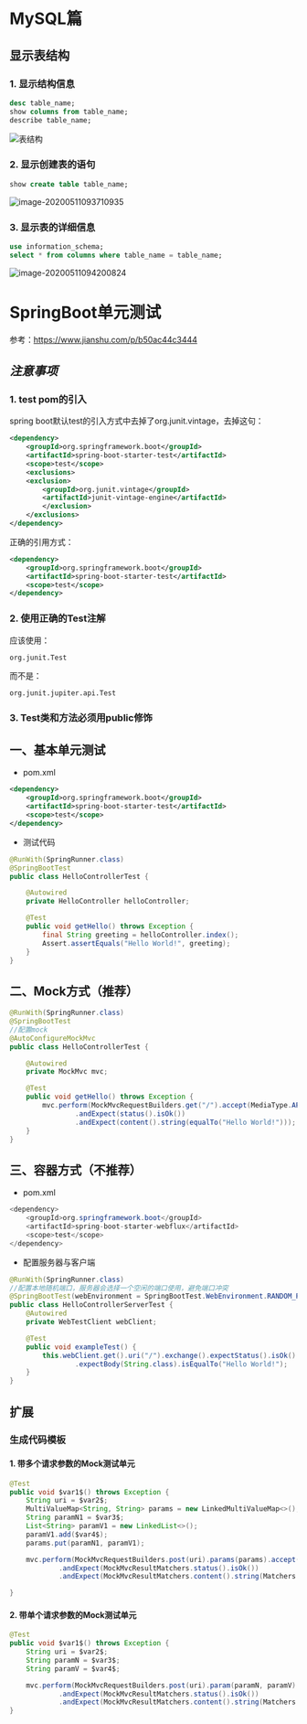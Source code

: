 # MySQL篇

## 显示表结构

### 1. 显示结构信息

```sql
desc table_name;
show columns from table_name;
describe table_name;
```

![表结构](C:\Users\Dell\Desktop\images\表结构.png)

### 2. 显示创建表的语句

```sql
show create table table_name;
```

![image-20200511093710935](C:\Users\Dell\AppData\Roaming\Typora\typora-user-images\image-20200511093710935.png)

### 3. 显示表的详细信息

```sql
use information_schema;
select * from columns where table_name = table_name;
```

![image-20200511094200824](C:\Users\Dell\AppData\Roaming\Typora\typora-user-images\image-20200511094200824.png)

# SpringBoot单元测试

参考：https://www.jianshu.com/p/b50ac44c3444

## *注意事项*

### 1. test pom的引入

spring boot默认test的引入方式中去掉了org.junit.vintage，去掉这句：

```xml
<dependency>
    <groupId>org.springframework.boot</groupId>
    <artifactId>spring-boot-starter-test</artifactId>
    <scope>test</scope>
    <exclusions>
    <exclusion>
        <groupId>org.junit.vintage</groupId>
        <artifactId>junit-vintage-engine</artifactId>
        </exclusion>
    </exclusions>
</dependency>
```

正确的引用方式：

```xml
<dependency>
    <groupId>org.springframework.boot</groupId>
    <artifactId>spring-boot-starter-test</artifactId>
    <scope>test</scope>
</dependency>
```

### 2. 使用正确的Test注解

应该使用：

`org.junit.Test`

而不是：

`org.junit.jupiter.api.Test`

### 3. Test类和方法必须用public修饰

## 一、基本单元测试

- pom.xml

```xml
<dependency>
    <groupId>org.springframework.boot</groupId>
    <artifactId>spring-boot-starter-test</artifactId>
    <scope>test</scope>
</dependency>
```

- 测试代码

```java
@RunWith(SpringRunner.class)
@SpringBootTest
public class HelloControllerTest {

    @Autowired
    private HelloController helloController;

    @Test
    public void getHello() throws Exception {
        final String greeting = helloController.index();
        Assert.assertEquals("Hello World!", greeting);
    }
}
```

## 二、Mock方式（推荐）

```java
@RunWith(SpringRunner.class)
@SpringBootTest
//配置mock
@AutoConfigureMockMvc
public class HelloControllerTest {

    @Autowired
    private MockMvc mvc;

    @Test
    public void getHello() throws Exception {
        mvc.perform(MockMvcRequestBuilders.get("/").accept(MediaType.APPLICATION_JSON))
                .andExpect(status().isOk())
                .andExpect(content().string(equalTo("Hello World!")));
    }
}
```

## 三、容器方式（不推荐）

- pom.xml

```java
<dependency>
    <groupId>org.springframework.boot</groupId>
    <artifactId>spring-boot-starter-webflux</artifactId>
    <scope>test</scope>
</dependency>
```

- 配置服务器与客户端

```java
@RunWith(SpringRunner.class)
//配置本地随机端口，服务器会选择一个空闲的端口使用，避免端口冲突
@SpringBootTest(webEnvironment = SpringBootTest.WebEnvironment.RANDOM_PORT)
public class HelloControllerServerTest {
    @Autowired
    private WebTestClient webClient;

    @Test
    public void exampleTest() {
        this.webClient.get().uri("/").exchange().expectStatus().isOk()
                .expectBody(String.class).isEqualTo("Hello World!");
    }
}
```

## 扩展

### 生成代码模板

#### 1. 带多个请求参数的Mock测试单元

```java
@Test
public void $var1$() throws Exception {
    String uri = $var2$;
    MultiValueMap<String, String> params = new LinkedMultiValueMap<>();
    String paramN1 = $var3$;
    List<String> paramV1 = new LinkedList<>();
    paramV1.add($var4$);
    params.put(paramN1, paramV1);

    mvc.perform(MockMvcRequestBuilders.post(uri).params(params).accept(MediaType.APPLICATION_JSON))
            .andExpect(MockMvcResultMatchers.status().isOk())
            .andExpect(MockMvcResultMatchers.content().string(Matchers.equalTo("success")));

}
```

#### 2. 带单个请求参数的Mock测试单元

```java
@Test
public void $var1$() throws Exception {
    String uri = $var2$;
    String paramN = $var3$;
    String paramV = $var4$;

    mvc.perform(MockMvcRequestBuilders.post(uri).param(paramN, paramV).accept(MediaType.APPLICATION_JSON))
            .andExpect(MockMvcResultMatchers.status().isOk())
            .andExpect(MockMvcResultMatchers.content().string(Matchers.equalTo("success")));
}
```

